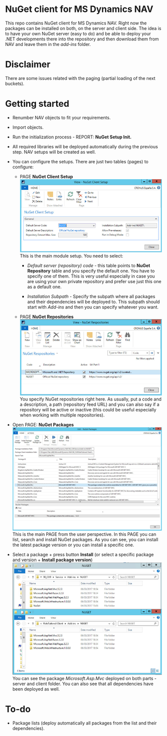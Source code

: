 # NuGet client for MS Dynamics NAV
This repo contains NuGet client for MS Dynamics NAV. 
Right now the packages can be installed on both, on the server and client side.
The idea is to have your own NuGet server (easy to do) and be able to deploy your .NET developments there into the repository and then download them from NAV and leave them in the *add-ins* folder.


# Disclaimer
There are some issues related with the paging (partial loading of the next buckets).


# Getting started
* Renumber NAV objects to fit your requirements.

* Import objects.

* Run the initialization process - REPORT: **NuGet Setup Init.**

* All required libraries will be deployed automatically during the previous step. NAV setups will be created as well.

* You can configure the setups. There are just two tables (pages) to configure:

    * PAGE **NuGet Client Setup**
    ![NuGet Client Setup](Docs/Images/NuGetClientSetup.jpg)  
    This is the main module setup. You need to select: 

        * *Default server (repository) code* - this table points to **NuGet Repository** table and you specify the default one. You have to specify one of them. This is very useful especially in case you are using your own private repository and prefer use just this one as a default one.

        * *Installation Subpath* - Specify the subpath where all packages and their dependencies will be deployed to. This subpath should start with *Add-ins* and then you can specify whatever you want.

    * PAGE **NuGet Repositories**
    ![Image](Docs/Images/NuGetRepositories.jpg)  
    You specify NuGet repositories right here. As usually, put a code and a description, a path (repository feed URL) and you can also say if a repository will be active or inactive (this could be useful especially when working with multiple repositories).

* Open PAGE: **NuGet Packages**
![Image](Docs/Images/NuGetPackages.jpg)  
This is the main PAGE from the user perspective. In this PAGE you can list, search and install NuGet packages. As you can see, you can install the latest package version or you can install a specific one.

* Select a package + press button **Install** (or select a specific package and version + **Install package version**)
![Image](Docs/Images/InstalledPackages.jpg)  
You can see the package *Microsoft.Asp.Mvc* deployed on both parts - server and client folder. You can also see that all dependencies have been deployed as well.


# To-do
* Package lists (deploy automatically all packages from the list and their dependencies).